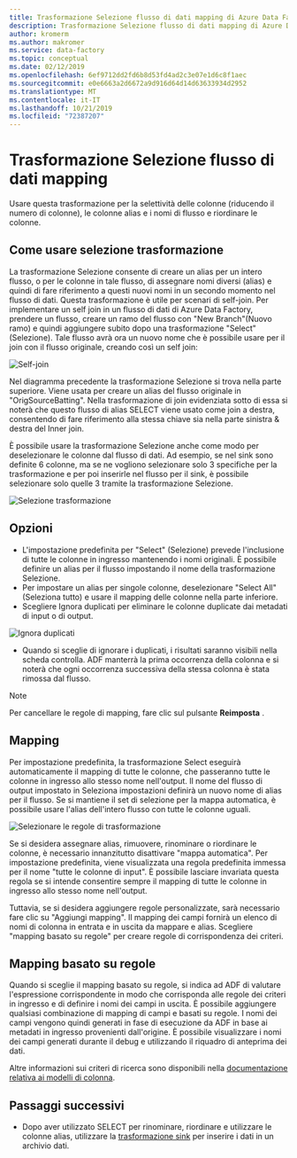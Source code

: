 ```yaml
---
title: Trasformazione Selezione flusso di dati mapping di Azure Data Factory
description: Trasformazione Selezione flusso di dati mapping di Azure Data Factory
author: kromerm
ms.author: makromer
ms.service: data-factory
ms.topic: conceptual
ms.date: 02/12/2019
ms.openlocfilehash: 6ef9712dd2fd6b8d53fd4ad2c3e07e1d6c8f1aec
ms.sourcegitcommit: e0e6663a2d6672a9d916d64d14d63633934d2952
ms.translationtype: MT
ms.contentlocale: it-IT
ms.lasthandoff: 10/21/2019
ms.locfileid: "72387207"
---
```

# <a name="mapping-data-flow-select-transformation"></a>Trasformazione Selezione flusso di dati mapping


Usare questa trasformazione per la selettività delle colonne (riducendo il numero di colonne), le colonne alias e i nomi di flusso e riordinare le colonne.

## <a name="how-to-use-select-transformation"></a>Come usare selezione trasformazione
La trasformazione Selezione consente di creare un alias per un intero flusso, o per le colonne in tale flusso, di assegnare nomi diversi (alias) e quindi di fare riferimento a questi nuovi nomi in un secondo momento nel flusso di dati. Questa trasformazione è utile per scenari di self-join. Per implementare un self join in un flusso di dati di Azure Data Factory, prendere un flusso, creare un ramo del flusso con "New Branch"(Nuovo ramo) e quindi aggiungere subito dopo una trasformazione "Select" (Selezione). Tale flusso avrà ora un nuovo nome che è possibile usare per il join con il flusso originale, creando così un self join:

![Self-join](media/data-flow/selfjoin.png "Self-join")

Nel diagramma precedente la trasformazione Selezione si trova nella parte superiore. Viene usata per creare un alias del flusso originale in "OrigSourceBatting". Nella trasformazione di join evidenziata sotto di essa si noterà che questo flusso di alias SELECT viene usato come join a destra, consentendo di fare riferimento alla stessa chiave sia nella parte sinistra & destra del Inner join.

È possibile usare la trasformazione Selezione anche come modo per deselezionare le colonne dal flusso di dati. Ad esempio, se nel sink sono definite 6 colonne, ma se ne vogliono selezionare solo 3 specifiche per la trasformazione e per poi inserirle nel flusso per il sink, è possibile selezionare solo quelle 3 tramite la trasformazione Selezione.

![Selezione trasformazione](media/data-flow/newselect1.png "Seleziona alias")

## <a name="options"></a>Opzioni
* L'impostazione predefinita per "Select" (Selezione) prevede l'inclusione di tutte le colonne in ingresso mantenendo i nomi originali. È possibile definire un alias per il flusso impostando il nome della trasformazione Selezione.
* Per impostare un alias per singole colonne, deselezionare "Select All" (Seleziona tutto) e usare il mapping delle colonne nella parte inferiore.
* Scegliere Ignora duplicati per eliminare le colonne duplicate dai metadati di input o di output.

![Ignora duplicati](media/data-flow/select-skip-dup.png "Ignora duplicati")

* Quando si sceglie di ignorare i duplicati, i risultati saranno visibili nella scheda controlla. ADF manterrà la prima occorrenza della colonna e si noterà che ogni occorrenza successiva della stessa colonna è stata rimossa dal flusso.

> [!NOTE]
> Per cancellare le regole di mapping, fare clic sul pulsante **Reimposta** .

## <a name="mapping"></a>Mapping
Per impostazione predefinita, la trasformazione Select eseguirà automaticamente il mapping di tutte le colonne, che passeranno tutte le colonne in ingresso allo stesso nome nell'output. Il nome del flusso di output impostato in Seleziona impostazioni definirà un nuovo nome di alias per il flusso. Se si mantiene il set di selezione per la mappa automatica, è possibile usare l'alias dell'intero flusso con tutte le colonne uguali.

![Selezionare le regole di trasformazione](media/data-flow/rule2.png "Mapping basato su regole")

Se si desidera assegnare alias, rimuovere, rinominare o riordinare le colonne, è necessario innanzitutto disattivare "mappa automatica". Per impostazione predefinita, viene visualizzata una regola predefinita immessa per il nome "tutte le colonne di input". È possibile lasciare invariata questa regola se si intende consentire sempre il mapping di tutte le colonne in ingresso allo stesso nome nell'output.

Tuttavia, se si desidera aggiungere regole personalizzate, sarà necessario fare clic su "Aggiungi mapping". Il mapping dei campi fornirà un elenco di nomi di colonna in entrata e in uscita da mappare e alias. Scegliere "mapping basato su regole" per creare regole di corrispondenza dei criteri.

## <a name="rule-based-mapping"></a>Mapping basato su regole
Quando si sceglie il mapping basato su regole, si indica ad ADF di valutare l'espressione corrispondente in modo che corrisponda alle regole dei criteri in ingresso e di definire i nomi dei campi in uscita. È possibile aggiungere qualsiasi combinazione di mapping di campi e basati su regole. I nomi dei campi vengono quindi generati in fase di esecuzione da ADF in base ai metadati in ingresso provenienti dall'origine. È possibile visualizzare i nomi dei campi generati durante il debug e utilizzando il riquadro di anteprima dei dati.

Altre informazioni sui criteri di ricerca sono disponibili nella [documentazione relativa ai modelli di colonna](concepts-data-flow-column-pattern.md).

## <a name="next-steps"></a>Passaggi successivi
* Dopo aver utilizzato SELECT per rinominare, riordinare e utilizzare le colonne alias, utilizzare la [trasformazione sink](data-flow-sink.md) per inserire i dati in un archivio dati.
